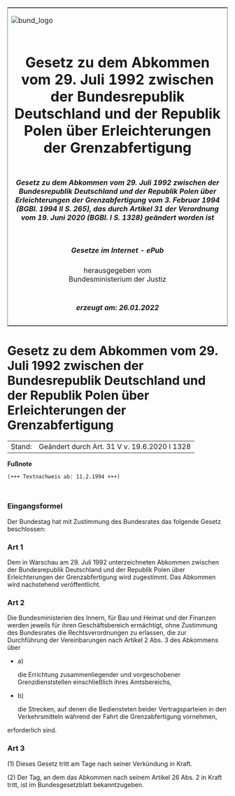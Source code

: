 <span id="DECKBLATT.html"></span>

<table border="0" frame="border" width="100%">

<tr valign="top">

<td align="left">

![bund\_logo](BfJ_2021_Web_de_de.gif)

</td>

<td align="right">

 

</td>

</tr>

<tr align="center" valign="middle">

<td colspan="2">

# Gesetz zu dem Abkommen vom 29. Juli 1992 zwischen der Bundesrepublik Deutschland und der Republik Polen über Erleichterungen der Grenzabfertigung

</td>

</tr>

<tr align="center" valign="middle">

<td colspan="2">

##### Gesetz zu dem Abkommen vom 29. Juli 1992 zwischen der Bundesrepublik Deutschland und der Republik Polen über Erleichterungen der Grenzabfertigung vom 3. Februar 1994 (BGBl. 1994 II S. 265), das durch Artikel 31 der Verordnung vom 19. Juni 2020 (BGBl. I S. 1328) geändert worden ist

</td>

</tr>

<tr align="center" valign="middle">

<td colspan="2">

  
  

##### Gesetze im Internet - ePub  
  
herausgegeben vom  
Bundesministerium der Justiz

</td>

</tr>

<tr align="center" valign="bottom">

<td colspan="2">

  
  

##### erzeugt am: 26.01.2022

</td>

</tr>

</table>

<span id="BJNR026520994.html"></span>

# Gesetz zu dem Abkommen vom 29. Juli 1992 zwischen der Bundesrepublik Deutschland und der Republik Polen über Erleichterungen der Grenzabfertigung

<div>

<div class="jnhtml">

|        |                                              |
| ------ | -------------------------------------------- |
| Stand: | Geändert durch Art. 31 V v. 19.6.2020 I 1328 |

</div>

</div>

<div>

  
**Fußnote**

<div class="jnhtml">

<div>

<div class="jurAbsatz">

  

``` 
(+++ Textnachweis ab: 11.2.1994 +++)

 
```

</div>

</div>

</div>

</div>

<span id="BJNR026520994BJNE000100307.html"></span>

### Eingangsformel  

<div>

<div class="jnhtml">

<div>

<div class="jurAbsatz">

Der Bundestag hat mit Zustimmung des Bundesrates das folgende Gesetz
beschlossen:

</div>

</div>

</div>

</div>

<span id="BJNR026520994BJNE000200307.html"></span>

### Art 1  

<div>

<div class="jnhtml">

<div>

<div class="jurAbsatz">

Dem in Warschau am 29. Juli 1992 unterzeichneten Abkommen zwischen der
Bundesrepublik Deutschland und der Republik Polen über Erleichterungen
der Grenzabfertigung wird zugestimmt. Das Abkommen wird nachstehend
veröffentlicht.

</div>

</div>

</div>

</div>

<span id="BJNR026520994BJNE000301311.html"></span>

### Art 2  

<div>

<div class="jnhtml">

<div>

<div class="jurAbsatz">

Die Bundesministerien des Innern, für Bau und Heimat und der Finanzen
werden jeweils für ihren Geschäftsbereich ermächtigt, ohne Zustimmung
des Bundesrates die Rechtsverordnungen zu erlassen, die zur Durchführung
der Vereinbarungen nach Artikel 2 Abs. 3 des Abkommens über

  - a)
    
    <div style="">
    
    die Errichtung zusammenliegender und vorgeschobener
    Grenzdienststellen einschließlich ihres Amtsbereichs,
    
    </div>

  - b)
    
    <div style="">
    
    die Strecken, auf denen die Bediensteten beider Vertragsparteien in
    den Verkehrsmitteln während der Fahrt die Grenzabfertigung
    vornehmen,
    
    </div>

erforderlich sind.

</div>

</div>

</div>

</div>

<span id="BJNR026520994BJNE000400307.html"></span>

### Art 3  

<div>

<div class="jnhtml">

<div>

<div class="jurAbsatz">

(1) Dieses Gesetz tritt am Tage nach seiner Verkündung in Kraft.

</div>

<div class="jurAbsatz">

(2) Der Tag, an dem das Abkommen nach seinem Artikel 26 Abs. 2 in Kraft
tritt, ist im Bundesgesetzblatt bekanntzugeben.

</div>

</div>

</div>

</div>
